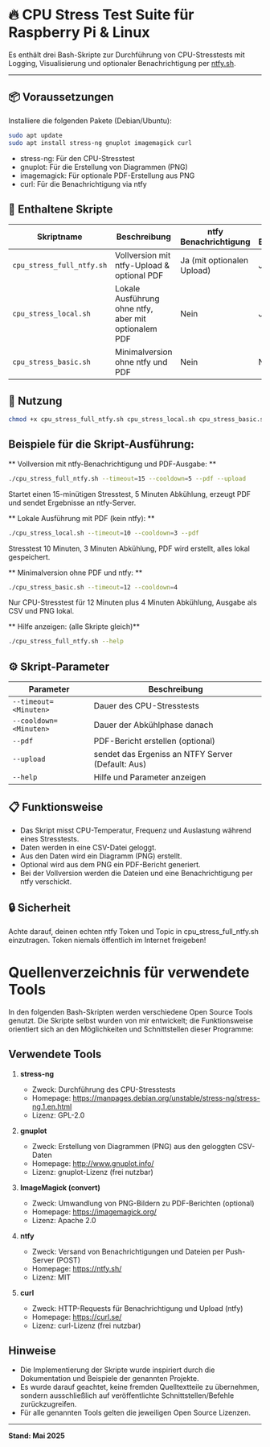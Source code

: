 # 🔥 CPU Stress Test Suite für Raspberry Pi & Linux

Es enthält drei Bash-Skripte zur Durchführung von CPU-Stresstests mit Logging, Visualisierung und optionaler Benachrichtigung per [ntfy.sh](https://ntfy.sh).

---

## 📦 Voraussetzungen

Installiere die folgenden Pakete (Debian/Ubuntu):

```bash
sudo apt update
sudo apt install stress-ng gnuplot imagemagick curl
```
- stress-ng: Für den CPU-Stresstest
- gnuplot: Für die Erstellung von Diagrammen (PNG)
- imagemagick: Für optionale PDF-Erstellung aus PNG
- curl: Für die Benachrichtigung via ntfy

## 📂 Enthaltene Skripte

| Skriptname                | Beschreibung                                         | ntfy Benachrichtigung      | PDF Erstellung | Kommentar                      |
| ------------------------- | ---------------------------------------------------- | -------------------------- | -------------- | ------------------------------ |
| `cpu_stress_full_ntfy.sh` | Vollversion mit ntfy-Upload & optional PDF           | Ja (mit optionalen Upload) | Ja             | Nutzt ntfy zum Upload          |
| `cpu_stress_local.sh`     | Lokale Ausführung ohne ntfy, aber mit optionalem PDF | Nein                       | Ja             | Nur lokale Ausgabe             |
| `cpu_stress_basic.sh`     | Minimalversion ohne ntfy und PDF                     | Nein                       | Nein           | Nur CSV & PNG lokal, keine PDF |


## 🚀 Nutzung

```bash
chmod +x cpu_stress_full_ntfy.sh cpu_stress_local.sh cpu_stress_basic.sh
```

## Beispiele für die Skript-Ausführung:
** Vollversion mit ntfy-Benachrichtigung und PDF-Ausgabe: **
```bash
./cpu_stress_full_ntfy.sh --timeout=15 --cooldown=5 --pdf --upload
```
Startet einen 15-minütigen Stresstest, 5 Minuten Abkühlung, erzeugt PDF und sendet Ergebnisse an ntfy-Server.

** Lokale Ausführung mit PDF (kein ntfy): **
```bash
./cpu_stress_local.sh --timeout=10 --cooldown=3 --pdf
```
Stresstest 10 Minuten, 3 Minuten Abkühlung, PDF wird erstellt, alles lokal gespeichert.


** Minimalversion ohne PDF und ntfy: **

```bash
./cpu_stress_basic.sh --timeout=12 --cooldown=4
```
Nur CPU-Stresstest für 12 Minuten plus 4 Minuten Abkühlung, Ausgabe als CSV und PNG lokal.

** Hilfe anzeigen:  (alle Skripte gleich)**

```bash
./cpu_stress_full_ntfy.sh --help
```

## ⚙️ Skript-Parameter


| Parameter              | Beschreibung                                      |
| ---------------------- | ------------------------------------------------- |
| `--timeout=<Minuten>`  | Dauer des CPU-Stresstests                         |
| `--cooldown=<Minuten>` | Dauer der Abkühlphase danach                      |
| `--pdf`                | PDF-Bericht erstellen (optional)                  |
| `--upload`             | sendet das Ergeniss an NTFY Server (Default: Aus) |
| `--help`               | Hilfe und Parameter anzeigen                      |

## 📋 Funktionsweise
- Das Skript misst CPU-Temperatur, Frequenz und Auslastung während eines Stresstests.
- Daten werden in eine CSV-Datei geloggt.
- Aus den Daten wird ein Diagramm (PNG) erstellt.
- Optional wird aus dem PNG ein PDF-Bericht generiert.
- Bei der Vollversion werden die Dateien und eine Benachrichtigung per ntfy verschickt.

## 🔒 Sicherheit
Achte darauf, deinen echten ntfy Token und Topic in cpu_stress_full_ntfy.sh einzutragen.
Token niemals öffentlich im Internet freigeben!


# Quellenverzeichnis für verwendete Tools

In den folgenden Bash-Skripten werden verschiedene Open Source Tools genutzt. Die Skripte selbst wurden von mir entwickelt; die Funktionsweise orientiert sich an den Möglichkeiten und Schnittstellen dieser Programme:

## Verwendete Tools

1. **stress-ng**
   - Zweck: Durchführung des CPU-Stresstests
   - Homepage: https://manpages.debian.org/unstable/stress-ng/stress-ng.1.en.html
   - Lizenz: GPL-2.0

2. **gnuplot**
   - Zweck: Erstellung von Diagrammen (PNG) aus den geloggten CSV-Daten
   - Homepage: http://www.gnuplot.info/
   - Lizenz: gnuplot-Lizenz (frei nutzbar)

3. **ImageMagick (convert)**
   - Zweck: Umwandlung von PNG-Bildern zu PDF-Berichten (optional)
   - Homepage: https://imagemagick.org/
   - Lizenz: Apache 2.0

4. **ntfy**
   - Zweck: Versand von Benachrichtigungen und Dateien per Push-Server (POST)
   - Homepage: https://ntfy.sh/
   - Lizenz: MIT

5. **curl**
   - Zweck: HTTP-Requests für Benachrichtigung und Upload (ntfy)
   - Homepage: https://curl.se/
   - Lizenz: curl-Lizenz (frei nutzbar)

## Hinweise
- Die Implementierung der Skripte wurde inspiriert durch die Dokumentation und Beispiele der genannten Projekte.
- Es wurde darauf geachtet, keine fremden Quelltextteile zu übernehmen, sondern ausschließlich auf veröffentlichte Schnittstellen/Befehle zurückzugreifen.
- Für alle genannten Tools gelten die jeweiligen Open Source Lizenzen.

---

**Stand: Mai 2025**
